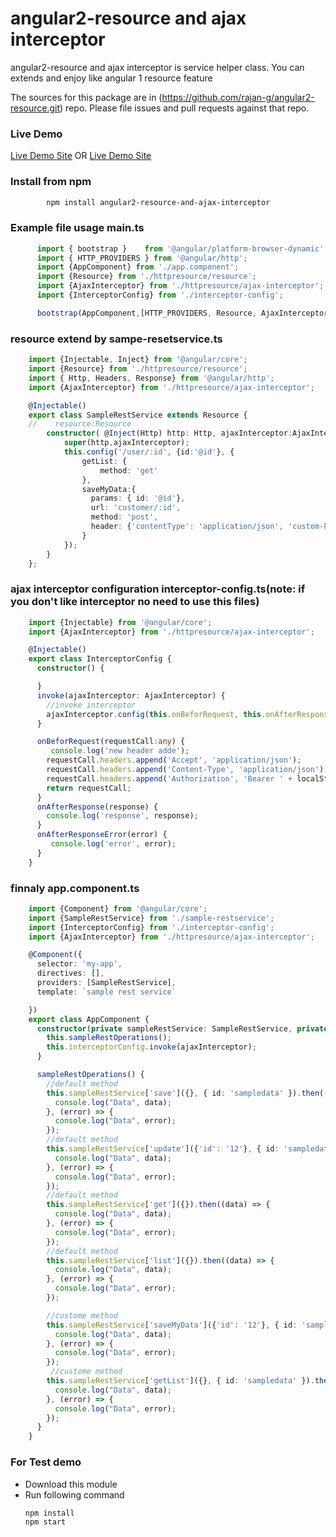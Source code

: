 # angular2-resource and ajax interceptor
angular2-resource and ajax interceptor is service helper class. You can extends and enjoy like angular 1 resource feature

The sources for this package are in (https://github.com/rajan-g/angular2-resource.git) repo. Please file issues and pull requests against that repo.

### Live Demo
[Live Demo Site](http://www.angular2modules.com/resource "Live Demo Site For Resource ")
OR
[Live Demo Site](http://www.angular2modules.com "Live Demo Site For Letter Resource ")

### Install from npm
```sh
        npm install angular2-resource-and-ajax-interceptor
```
### Example file usage main.ts
```javascript
      import { bootstrap }    from '@angular/platform-browser-dynamic';
      import { HTTP_PROVIDERS } from '@angular/http';
      import {AppComponent} from './app.component';
      import {Resource} from './httpresource/resource';
      import {AjaxInterceptor} from './httpresource/ajax-interceptor';
      import {InterceptorConfig} from './interceptor-config';

      bootstrap(AppComponent,[HTTP_PROVIDERS, Resource, AjaxInterceptor,InterceptorConfig])

```
### resource extend by sampe-resetservice.ts
```typescript
    import {Injectable, Inject} from '@angular/core';
    import {Resource} from './httpresource/resource';
    import { Http, Headers, Response} from '@angular/http';
    import {AjaxInterceptor} from './httpresource/ajax-interceptor';

    @Injectable()
    export class SampleRestService extends Resource {
    //    resource:Resource
        constructor( @Inject(Http) http: Http, ajaxInterceptor:AjaxInterceptor) {
            super(http,ajaxInterceptor);
            this.config('/user/:id', {id:'@id'}, {
                getList: {
                    method: 'get'                
                },
                saveMyData:{
                  params: { id: '@id'}, 
                  url: 'customer/:id',
                  method: 'post',
                  header: {'contentType': 'application/json', 'custom-key':'sample value'} 
                }
            });
        }
    };
```

### ajax interceptor configuration interceptor-config.ts(note: if you don't like interceptor no need to use this files)
```typescript
    import {Injectable} from '@angular/core';
    import {AjaxInterceptor} from './httpresource/ajax-interceptor';

    @Injectable()
    export class InterceptorConfig {
      constructor() {    

      }
      invoke(ajaxInterceptor: AjaxInterceptor) {
        //invoke interceptor
        ajaxInterceptor.config(this.onBeforRequest, this.onAfterResponse, this.onAfterResponseError);   
      }

      onBeforRequest(requestCall:any) {
         console.log('new header adde');
        requestCall.headers.append('Accept', 'application/json');
        requestCall.headers.append('Content-Type', 'application/json');
        requestCall.headers.append('Authorization', 'Bearer ' + localStorage.getItem('token'));
        return requestCall;
      }
      onAfterResponse(response) {
        console.log('response', response);
      }
      onAfterResponseError(error) {
         console.log('error', error);
      }
    }
```

### finnaly app.component.ts
```typescript
    import {Component} from '@angular/core';
    import {SampleRestService} from './sample-restservice';
    import {InterceptorConfig} from './interceptor-config';
    import {AjaxInterceptor} from './httpresource/ajax-interceptor';

    @Component({
      selector: 'my-app',
      directives: [],
      providers: [SampleRestService],
      template: `sample rest service`

    })
    export class AppComponent {
      constructor(private sampleRestService: SampleRestService, private interceptorConfig: InterceptorConfig, ajaxInterceptor:AjaxInterceptor) {    
        this.sampleRestOperations();
        this.interceptorConfig.invoke(ajaxInterceptor);
      }

      sampleRestOperations() {
        //default method
        this.sampleRestService['save']({}, { id: 'sampledata' }).then((data) => {
          console.log("Data", data);
        }, (error) => {
          console.log("Data", error);
        });
        //default method
        this.sampleRestService['update']({'id': '12'}, { id: 'sampledata' }).then((data) => {
          console.log("Data", data);
        }, (error) => {
          console.log("Data", error);
        });
        //default method
        this.sampleRestService['get']({}).then((data) => {
          console.log("Data", data);
        }, (error) => {
          console.log("Data", error);
        });
        //default method
        this.sampleRestService['list']({}).then((data) => {
          console.log("Data", data);
        }, (error) => {
          console.log("Data", error);
        });

        //custome method
        this.sampleRestService['saveMyData']({'id': '12'}, { id: 'sampledata' }).then((data) => {
          console.log("Data", data);
        }, (error) => {
          console.log("Data", error);
        });
         //custome method
        this.sampleRestService['getList']({}, { id: 'sampledata' }).then((data) => {
          console.log("Data", data);
        }, (error) => {
          console.log("Data", error);
        });
      }
    }
```

### For Test demo
 - Download this module
 - Run following command
    ```
    npm install
    npm start
    ```       

